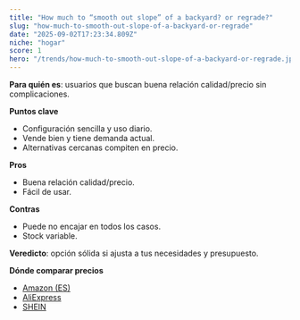 ```yaml
---
title: "How much to “smooth out slope” of a backyard? or regrade?"
slug: "how-much-to-smooth-out-slope-of-a-backyard-or-regrade"
date: "2025-09-02T17:23:34.809Z"
niche: "hogar"
score: 1
hero: "/trends/how-much-to-smooth-out-slope-of-a-backyard-or-regrade.jpg"
---
```


**Para quién es**: usuarios que buscan buena relación calidad/precio sin complicaciones.
  
**Puntos clave**
- Configuración sencilla y uso diario.
- Vende bien y tiene demanda actual.
- Alternativas cercanas compiten en precio.

**Pros**
- Buena relación calidad/precio.
- Fácil de usar.

**Contras**
- Puede no encajar en todos los casos.
- Stock variable.

**Veredicto**: opción sólida si ajusta a tus necesidades y presupuesto.

**Dónde comparar precios**
- [Amazon (ES)](https://www.amazon.es/s?k=How%20much%20to%20%E2%80%9Csmooth%20out%20slope%E2%80%9D%20of%20a%20backyard%3F%20or%20regrade%3F&language=es_ES&tag=teknovashop25-21)
- [AliExpress](https://es.aliexpress.com/wholesale?SearchText=How%20much%20to%20%E2%80%9Csmooth%20out%20slope%E2%80%9D%20of%20a%20backyard%3F%20or%20regrade%3F)
- [SHEIN](https://es.shein.com/pdsearch/How%20much%20to%20%E2%80%9Csmooth%20out%20slope%E2%80%9D%20of%20a%20backyard%3F%20or%20regrade%3F/)
